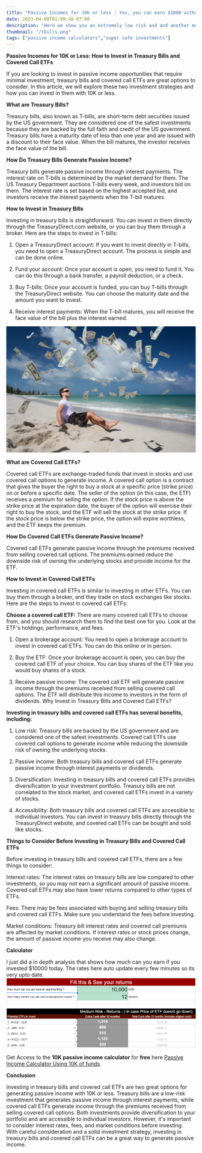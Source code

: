 ```yaml
---
title: "Passive Incomes for 10k or less : Yes, you can earn $1000 without working !"
date: 2023-04-08T01:09:48-07:00
description: "Here we show you an extremely low risk and and another medium risk approach to earn passive income "
thumbnail: "/tbills.png"
tags: ["passive income calculators","super safe investments"]
---
```



<!-- This is **bold** text, and this is *emphasized* text.

Visit the [Hugo](https://gohugo.io) website! -->

**Passive Incomes for 10K or Less: How to Invest in Treasury Bills and Covered Call ETFs**

If you are looking to invest in passive income opportunities that require minimal investment, treasury bills and covered call ETFs are great options to consider. In this article, we will explore these two investment strategies and how you can invest in them with 10K or less.


**What are Treasury Bills?**

Treasury bills, also known as T-bills, are short-term debt securities issued by the US government. They are considered one of the safest investments because they are backed by the full faith and credit of the US government. Treasury bills have a maturity date of less than one year and are issued with a discount to their face value. When the bill matures, the investor receives the face value of the bill.

**How Do Treasury Bills Generate Passive Income?**

Treasury bills generate passive income through interest payments. The interest rate on T-bills is determined by the market demand for them. The US Treasury Department auctions T-bills every week, and investors bid on them. The interest rate is set based on the highest accepted bid, and investors receive the interest payments when the T-bill matures.

**How to Invest in Treasury Bills**

Investing in treasury bills is straightforward. You can invest in them directly through the TreasuryDirect.com website, or you can buy them through a broker. Here are the steps to invest in T-bills:

1. Open a TreasuryDirect account: If you want to invest directly in T-bills, you need to open a TreasuryDirect account. The process is simple and can be done online.

2. Fund your account: Once your account is open, you need to fund it. You can do this through a bank transfer, a payroll deduction, or a check.

3. Buy T-bills: Once your account is funded, you can buy T-bills through the TreasuryDirect website. You can choose the maturity date and the amount you want to invest.

4. Receive interest payments: When the T-bill matures, you will receive the face value of the bill plus the interest earned.

![some-pic](/tbills.png)

**What are Covered Call ETFs?**

Covered call ETFs are exchange-traded funds that invest in stocks and use covered call options to generate income. A covered call option is a contract that gives the buyer the right to buy a stock at a specific price (strike price) on or before a specific date. The seller of the option (in this case, the ETF) receives a premium for selling the option. If the stock price is above the strike price at the expiration date, the buyer of the option will exercise their right to buy the stock, and the ETF will sell the stock at the strike price. If the stock price is below the strike price, the option will expire worthless, and the ETF keeps the premium.

**How Do Covered Call ETFs Generate Passive Income?**

Covered call ETFs generate passive income through the premiums received from selling covered call options. The premiums earned reduce the downside risk of owning the underlying stocks and provide income for the ETF.

**How to Invest in Covered Call ETFs**

Investing in covered call ETFs is similar to investing in other ETFs. You can buy them through a broker, and they trade on stock exchanges like stocks. Here are the steps to invest in covered call ETFs:

**Choose a covered call ETF:** There are many covered call ETFs to choose from, and you should research them to find the best one for you. Look at the ETF's holdings, performance, and fees.

1. Open a brokerage account: You need to open a brokerage account to invest in covered call ETFs. You can do this online or in person.

2. Buy the ETF: Once your brokerage account is open, you can buy the covered call ETF of your choice. You can buy shares of the ETF like you would buy shares of a stock.

3. Receive passive income: The covered call ETF will generate passive income through the premiums received from selling covered call options. The ETF will distribute this income to investors in the form of dividends.
Why Invest in Treasury Bills and Covered Call ETFs?


**Investing in treasury bills and covered call ETFs has several benefits, including:**

1. Low risk: Treasury bills are backed by the US government and are considered one of the safest investments. Covered call ETFs use covered call options to generate income while reducing the downside risk of owning the underlying stocks.

2. Passive income: Both treasury bills and covered call ETFs generate passive income through interest payments or dividends.

3. Diversification: Investing in treasury bills and covered call ETFs provides diversification to your investment portfolio. Treasury bills are not correlated to the stock market, and covered call ETFs invest in a variety of stocks.

4. Accessibility: Both treasury bills and covered call ETFs are accessible to individual investors. You can invest in treasury bills directly through the TreasuryDirect website, and covered call ETFs can be bought and sold like stocks.

**Things to Consider Before Investing in Treasury Bills and Covered Call ETFs**

Before investing in treasury bills and covered call ETFs, there are a few things to consider:

Interest rates: The interest rates on treasury bills are low compared to other investments, so you may not earn a significant amount of passive income. Covered call ETFs may also have lower returns compared to other types of ETFs.

Fees: There may be fees associated with buying and selling treasury bills and covered call ETFs. Make sure you understand the fees before investing.

Market conditions: Treasury bill interest rates and covered call premiums are affected by market conditions. If interest rates or stock prices change, the amount of passive income you receive may also change.


**Calculator**

I just did a in depth analysis that shows how much can you earn if you invested $10000 today. The rates here auto update every few minutes so its very upto date. 
![passive-income-calculator](/etfandcdreturns.png)

Get Access to the **10K passive income calculator** for **free** here [Passive Income Calculator Using 10K of funds](/subsrcibe/). 


**Conclusion**

Investing in treasury bills and covered call ETFs are two great options for generating passive income with 10K or less. Treasury bills are a low-risk investment that generates passive income through interest payments, while covered call ETFs generate income through the premiums received from selling covered call options. Both investments provide diversification to your portfolio and are accessible to individual investors. However, it's important to consider interest rates, fees, and market conditions before investing. With careful consideration and a solid investment strategy, investing in treasury bills and covered call ETFs can be a great way to generate passive income.